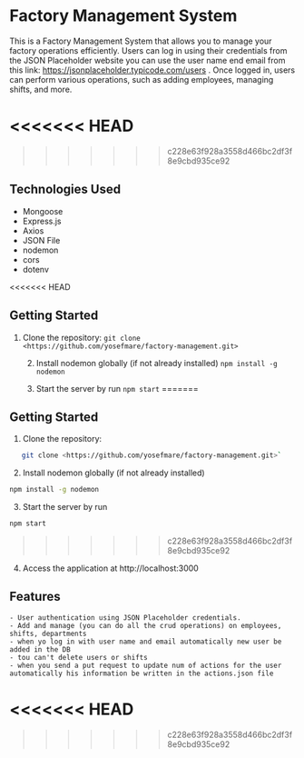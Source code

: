 # Factory Management System

This is a Factory Management System that allows you to manage your factory operations efficiently. Users can log in using their credentials from the JSON Placeholder website you can use the user name end email from this link: https://jsonplaceholder.typicode.com/users . Once logged in, users can perform various operations, such as adding employees, managing shifts, and more.

<<<<<<< HEAD
=======

>>>>>>> c228e63f928a3558d466bc2df3f8e9cbd935ce92
## Technologies Used

- Mongoose
- Express.js
- Axios
- JSON File
- nodemon
- cors
- dotenv

<<<<<<< HEAD
## Getting Started

1. Clone the repository:
   `git clone <https://github.com/yosefmare/factory-management.git>`

   2. Install nodemon globally (if not already installed)
   `npm install -g nodemon`

   3. Start the server by run
   `npm start`
=======


## Getting Started

1. Clone the repository:

``` bash
   git clone <https://github.com/yosefmare/factory-management.git>`
```

   2. Install nodemon globally (if not already installed)

   ``` bash
   npm install -g nodemon
   ```

   3. Start the server by run
   ``` bash
   npm start
   ```
>>>>>>> c228e63f928a3558d466bc2df3f8e9cbd935ce92

   4. Access the application at http://localhost:3000

   ## Features
    - User authentication using JSON Placeholder credentials.
    - Add and manage (you can do all the crud operations) on employees, shifts, departments
    - when yo log in with user name and email automatically new user be added in the DB
    - tou can't delete users or shifts
    - when you send a put request to update num of actions for the user automatically his information be written in the actions.json file



<<<<<<< HEAD
=======

>>>>>>> c228e63f928a3558d466bc2df3f8e9cbd935ce92
